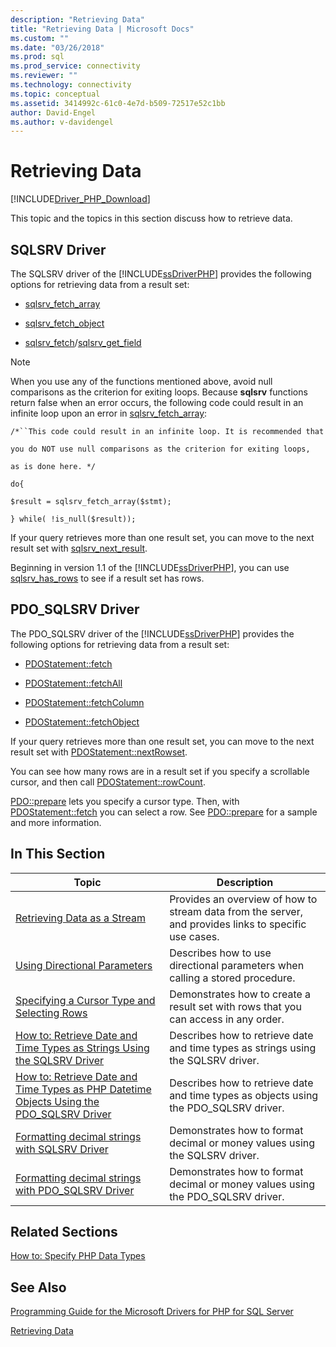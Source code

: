 ```yaml
---
description: "Retrieving Data"
title: "Retrieving Data | Microsoft Docs"
ms.custom: ""
ms.date: "03/26/2018"
ms.prod: sql
ms.prod_service: connectivity
ms.reviewer: ""
ms.technology: connectivity
ms.topic: conceptual
ms.assetid: 3414992c-61c0-4e7d-b509-72517e52c1bb
author: David-Engel
ms.author: v-davidengel
---
```

# Retrieving Data
[!INCLUDE[Driver_PHP_Download](../../includes/driver_php_download.md)]

This topic and the topics in this section discuss how to retrieve data.  
  
## SQLSRV Driver  
The SQLSRV driver of the [!INCLUDE[ssDriverPHP](../../includes/ssdriverphp_md.md)] provides the following options for retrieving data from a result set:  
  
-   [sqlsrv_fetch_array](../../connect/php/sqlsrv-fetch-array.md)  
  
-   [sqlsrv_fetch_object](../../connect/php/sqlsrv-fetch-object.md)  
  
-   [sqlsrv_fetch](../../connect/php/sqlsrv-fetch.md)/[sqlsrv_get_field](../../connect/php/sqlsrv-get-field.md)  
  
> [!NOTE]  
> When you use any of the functions mentioned above, avoid null comparisons as the criterion for exiting loops. Because **sqlsrv** functions return false when an error occurs, the following code could result in an infinite loop upon an error in [sqlsrv_fetch_array](../../connect/php/sqlsrv-fetch-array.md):  
>   
> `/*``This code could result in an infinite loop. It is recommended that`  
>   
> `you do NOT use null comparisons as the criterion for exiting loops,`  
>   
> `as is done here. */`  
>   
> `do{`  
>   
> `$result = sqlsrv_fetch_array($stmt);`  
>   
> `} while( !is_null($result));`  
  
If your query retrieves more than one result set, you can move to the next result set with [sqlsrv_next_result](../../connect/php/sqlsrv-next-result.md).  
  
Beginning in version 1.1 of the [!INCLUDE[ssDriverPHP](../../includes/ssdriverphp_md.md)], you can use [sqlsrv_has_rows](../../connect/php/sqlsrv-has-rows.md) to see if a result set has rows.  
  
## PDO_SQLSRV Driver  
The PDO_SQLSRV driver of the [!INCLUDE[ssDriverPHP](../../includes/ssdriverphp_md.md)] provides the following options for retrieving data from a result set:  
  
-   [PDOStatement::fetch](../../connect/php/pdostatement-fetch.md)  
  
-   [PDOStatement::fetchAll](../../connect/php/pdostatement-fetchall.md)  
  
-   [PDOStatement::fetchColumn](../../connect/php/pdostatement-fetchcolumn.md)  
  
-   [PDOStatement::fetchObject](../../connect/php/pdostatement-fetchobject.md)  
  
If your query retrieves more than one result set, you can move to the next result set with [PDOStatement::nextRowset](../../connect/php/pdostatement-nextrowset.md).  
  
You can see how many rows are in a result set if you specify a scrollable cursor, and then call [PDOStatement::rowCount](../../connect/php/pdostatement-rowcount.md).  
  
[PDO::prepare](../../connect/php/pdo-prepare.md) lets you specify a cursor type. Then, with [PDOStatement::fetch](../../connect/php/pdostatement-fetch.md) you can select a row. See [PDO::prepare](../../connect/php/pdo-prepare.md) for a sample and more information.  
  
## In This Section  
  
|Topic|Description|  
|---------|---------------|  
|[Retrieving Data as a Stream](../../connect/php/retrieving-data-as-a-stream-using-the-sqlsrv-driver.md)|Provides an overview of how to stream data from the server, and provides links to specific use cases.|  
|[Using Directional Parameters](../../connect/php/using-directional-parameters.md)|Describes how to use directional parameters when calling a stored procedure.|  
|[Specifying a Cursor Type and Selecting Rows](../../connect/php/specifying-a-cursor-type-and-selecting-rows.md)|Demonstrates how to create a result set with rows that you can access in any order.|  
|[How to: Retrieve Date and Time Types as Strings Using the SQLSRV Driver](../../connect/php/how-to-retrieve-date-and-time-type-as-strings-using-the-sqlsrv-driver.md)|Describes how to retrieve date and time types as strings using the SQLSRV driver.|  
|[How to: Retrieve Date and Time Types as PHP Datetime Objects Using the PDO_SQLSRV Driver](../../connect/php/how-to-retrieve-datetime-objects-using-pdo-sqlsrv-driver.md)|Describes how to retrieve date and time types as objects using the PDO_SQLSRV driver.|  
|[Formatting decimal strings with SQLSRV Driver](../../connect/php/formatting-decimals-sqlsrv-driver.md)|Demonstrates how to format decimal or money values using the SQLSRV driver.|  
|[Formatting decimal strings with PDO_SQLSRV Driver](../../connect/php/formatting-decimals-pdo-sqlsrv-driver.md)|Demonstrates how to format decimal or money values using the PDO_SQLSRV driver.|  
  
## Related Sections  
[How to: Specify PHP Data Types](../../connect/php/how-to-specify-php-data-types.md)  
  
## See Also  
[Programming Guide for the Microsoft Drivers for PHP for SQL Server](../../connect/php/programming-guide-for-php-sql-driver.md)

[Retrieving Data](../../connect/php/retrieving-data.md)  
  
